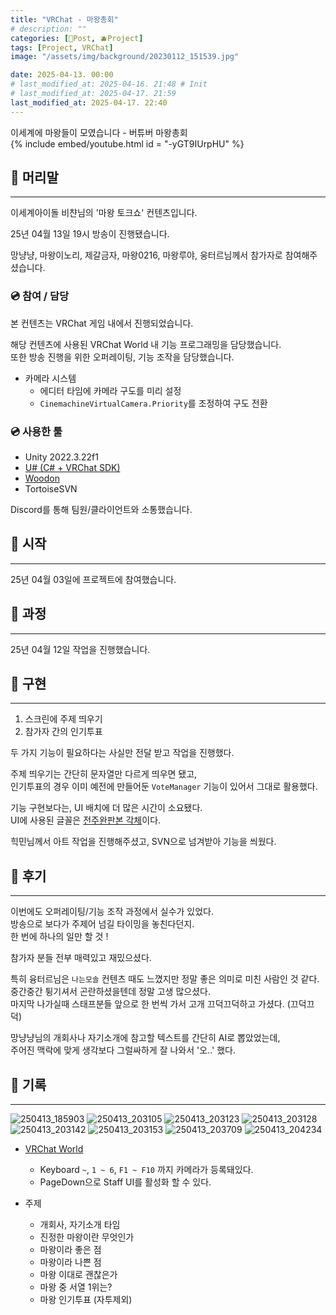 ```yaml
---
title: "VRChat - 마왕총회"
# description: ""
categories: [📀Post, 🫐Project]
tags: [Project, VRChat]
image: "/assets/img/background/20230112_151539.jpg"

date: 2025-04-13. 00:00
# last_modified_at: 2025-04-16. 21:48 # Init
# last_modified_at: 2025-04-17. 21:59
last_modified_at: 2025-04-17. 22:40
---
```


이세계에 마왕들이 모였습니다 - 버튜버 마왕총회  
{% include embed/youtube.html id = "-yGT9IUrpHU" %}

## 📀 머리말

---

이세계아이돌 비챤님의 '마왕 토크쇼' 컨텐츠입니다.  

25년 04월 13일 19시 방송이 진행됐습니다.  

망냥냥, 마왕이노리, 제갈금자, 마왕0216, 마왕루야, 웅터르님께서 참가자로 참여해주셨습니다.  

### 💿 참여 / 담당

본 컨텐츠는 VRChat 게임 내에서 진행되었습니다.  

해당 컨텐츠에 사용된 VRChat World 내 기능 프로그래밍을 담당했습니다.  
또한 방송 진행을 위한 오퍼레이팅, 기능 조작을 담당했습니다.  

- 카메라 시스템
  - 에디터 타임에 카메라 구도를 미리 설정
  - `CinemachineVirtualCamera.Priority`를 조정하여 구도 전환

### 💿 사용한 툴

- Unity 2022.3.22f1
- [U# (C# + VRChat SDK)](https://udonsharp.docs.vrchat.com/)
- [Woodon](https://github.com/wrchat/Woodon)
- TortoiseSVN

Discord를 통해 팀원/클라이언트와 소통했습니다.  

## 📀 시작

---

25년 04월 03일에 프로젝트에 참여했습니다.  

## 📀 과정

---

25년 04월 12일 작업을 진행했습니다.  

## 📀 구현

---

1. 스크린에 주제 띄우기
2. 참가자 간의 인기투표

두 가지 기능이 필요하다는 사실만 전달 받고 작업을 진행했다.  

주제 띄우기는 간단히 문자열만 다르게 띄우면 됐고,  
인기투표의 경우 이미 예전에 만들어둔 `VoteManager` 기능이 있어서 그대로 활용했다.  

기능 구현보다는, UI 배치에 더 많은 시간이 소요됐다.  
UI에 사용된 글꼴은 [전주완판본 각체](https://noonnu.cc/font_page/625)이다.  

힉민님께서 아트 작업을 진행해주셨고, SVN으로 넘겨받아 기능을 씌웠다.  

## 📀 후기

---

이번에도 오퍼레이팅/기능 조작 과정에서 실수가 있었다.  
방송으로 보다가 주제어 넘길 타이밍을 놓친다던지.  
한 번에 하나의 일만 할 것 !  

참가자 분들 전부 매력있고 재밌으셨다.  

특히 융터르님은 `나는모솔` 컨텐츠 때도 느꼈지만 정말 좋은 의미로 미친 사람인 것 같다.  
중간중간 튕기셔서 곤란하셨을텐데 정말 고생 많으셨다.  
마지막 나가실때 스태프분들 앞으로 한 번씩 가서 고개 끄덕끄덕하고 가셨다. (끄덕끄덕)  

망냥냥님의 개회사나 자기소개에 참고할 텍스트를 간단히 AI로 뽑았었는데,  
주어진 맥락에 맞게 생각보다 그럴싸하게 잘 나와서 '오..' 했다.  

## 📀 기록

---

![250413_185903](/assets/project/MawangAssemble/250413_185903.png)
![250413_203105](/assets/project/MawangAssemble/250413_203105.png)
![250413_203123](/assets/project/MawangAssemble/250413_203123.png)
![250413_203128](/assets/project/MawangAssemble/250413_203128.png)
![250413_203142](/assets/project/MawangAssemble/250413_203142.png)
![250413_203153](/assets/project/MawangAssemble/250413_203153.png)
![250413_203709](/assets/project/MawangAssemble/250413_203709.png)
![250413_204234](/assets/project/MawangAssemble/250413_204234.png)

- [VRChat World](https://vrchat.com/home/world/wrld_8b9325e4-cc81-4f2c-b72c-8f105d67d43f/info)
  - Keyboard `~`, `1 ~ 6`, `F1 ~ F10` 까지 카메라가 등록돼있다.
  - PageDown으로 Staff UI를 활성화 할 수 있다.

- 주제
  - 개회사, 자기소개 타임
  - 진정한 마왕이란 무엇인가
  - 마왕이라 좋은 점
  - 마왕이라 나쁜 점
  - 마왕 이대로 괜찮은가
  - 마왕 중 서열 1위는?
  - 마왕 인기투표 (자투제외)

